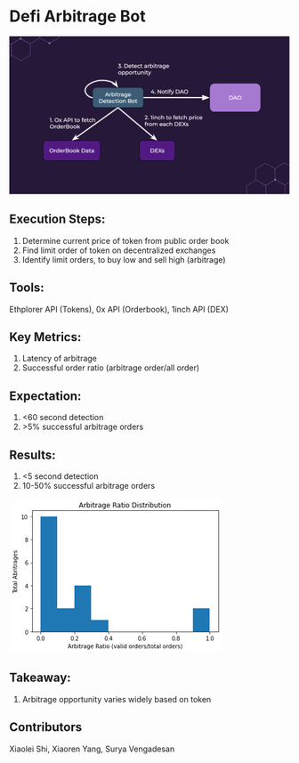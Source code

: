 # Defi Arbitrage Bot

![](/media/bot.png)

## Execution Steps: 
1. Determine current price of token from public order book
2. Find limit order of token on decentralized exchanges
3. Identify limit orders, to buy low and sell high (arbitrage) 

## Tools: 
Ethplorer API (Tokens), 0x API (Orderbook), 1inch API (DEX)

## Key Metrics: 
1. Latency of arbitrage
2. Successful order ratio (arbitrage order/all order)

## Expectation:
1. <60 second detection  
2. \>5% successful arbitrage orders 

## Results:
1. <5 second detection
2. 10-50% successful arbitrage orders 

![](/media/dist.png)

## Takeaway:
1. Arbitrage opportunity varies widely based on token 

## Contributors

Xiaolei Shi, Xiaoren Yang, Surya Vengadesan